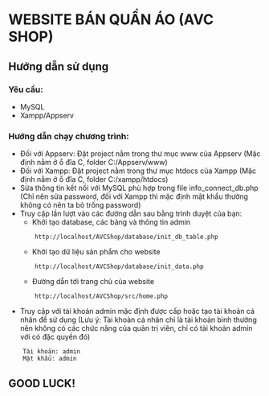 # WEBSITE BÁN QUẦN ÁO (AVC SHOP)
## Hướng dẫn sử dụng
### Yêu cầu:
-   MySQL
-   Xampp/Appserv
### Hướng dẫn chạy chương trình:
-   Đối với Appserv: Đặt project nằm trong thư mục www của Appserv (Mặc định nằm ở ổ đĩa C, folder C:/Appserv/www)
-   Đối với Xampp: Đặt project nằm trong thư mục htdocs của Xampp (Mặc định nằm ở ổ đĩa C, folder C:/xampp/htdocs)
-   Sửa thông tin kết nối với MySQL phù hợp trong file info_connect_db.php (Chỉ nên sửa password, đối với Xampp thì mặc định mật khẩu thường không có nên ta bỏ trống password)
 -  Truy cập lần lượt vào các đường dẫn sau bằng trình duyệt của bạn:
    -   Khởi tạo database, các bảng và thông tin admin
    ```
        http://localhost/AVCShop/database/init_db_table.php
    ```
    -   Khởi tạo dữ liệu sản phẩm cho website
    ```
        http://localhost/AVCShop/database/init_data.php
    ```
    -   Đường dẫn tới trang chủ của website
    ```
        http://localhost/AVCShop/src/home.php
    ```
-   Truy cập với tài khoản admin mặc định được cấp hoặc tạo tài khoản cá nhân để sử dụng (Lưu ý: Tài khoản cá nhân chỉ là tài khoản bình thường nên không có các chức năng của quản trị viên, chỉ có tài khoản admin với có đặc quyền đó)
```
    Tài khoản: admin
    Mật khẩu: admin
```
## GOOD LUCK!